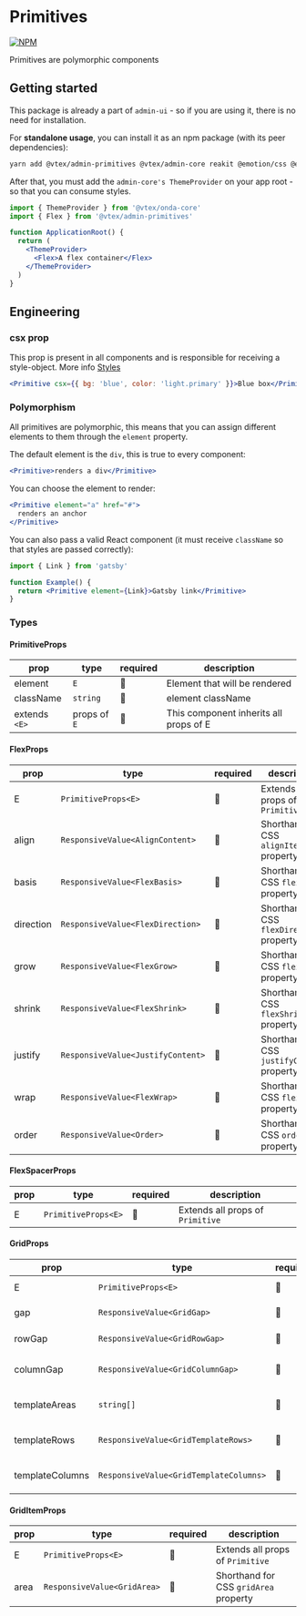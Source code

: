 # Primitives

[![NPM](https://img.shields.io/npm/v/@vtex/admin-primitives.svg)](https://www.npmjs.com/package/@vtex/admin-primitives)

Primitives are polymorphic components

## Getting started

This package is already a part of `admin-ui` - so if you are using it, there is no need for installation.

For **standalone usage**, you can install it as an npm package (with its peer dependencies):

```sh
yarn add @vtex/admin-primitives @vtex/admin-core reakit @emotion/css @emotion/react
```

After that, you must add the `admin-core's ThemeProvider` on your app root - so that you can consume styles.

```jsx
import { ThemeProvider } from '@vtex/onda-core'
import { Flex } from '@vtex/admin-primitives'

function ApplicationRoot() {
  return (
    <ThemeProvider>
      <Flex>A flex container</Flex>
    </ThemeProvider>
  )
}
```

## Engineering

### csx prop

This prop is present in all components and is responsible for receiving a style-object. More info [Styles](../styles/README.md)

```jsx
<Primitive csx={{ bg: 'blue', color: 'light.primary' }}>Blue box</Primitive>s
```

### Polymorphism

All primitives are polymorphic, this means that you can assign different elements to them through the `element` property.

The default element is the `div`, this is true to every component:

```jsx
<Primitive>renders a div</Primitive>
```

You can choose the element to render:

```jsx
<Primitive element="a" href="#">
  renders an anchor
</Primitive>
```

You can also pass a valid React component (it must receive `className` so that styles are passed correctly):

```jsx
import { Link } from 'gatsby'

function Example() {
  return <Primitive element={Link}>Gatsby link</Primitive>
}
```

### Types

#### PrimitiveProps<E>

| prop          | type         | required | description                            |
| ------------- | ------------ | -------- | -------------------------------------- |
| element       | `E`          | 🚫       | Element that will be rendered          |
| className     | `string`     | 🚫       | element className                      |
| extends `<E>` | props of `E` | 🚫       | This component inherits all props of E |

#### FlexProps<E>

| prop      | type                              | required | description                                 |
| --------- | --------------------------------- | -------- | ------------------------------------------- |
| E         | `PrimitiveProps<E>`               | 🚫       | Extends all props of `Primitive`            |
| align     | `ResponsiveValue<AlignContent>`   | 🚫       | Shorthand for CSS `alignItems` property     |
| basis     | `ResponsiveValue<FlexBasis>`      | 🚫       | Shorthand for CSS `flexbasis` property      |
| direction | `ResponsiveValue<FlexDirection>`  | 🚫       | Shorthand for CSS `flexDirection` property  |
| grow      | `ResponsiveValue<FlexGrow>`       | 🚫       | Shorthand for CSS `flexGrow` property       |
| shrink    | `ResponsiveValue<FlexShrink>`     | 🚫       | Shorthand for CSS `flexShrink` property     |
| justify   | `ResponsiveValue<JustifyContent>` | 🚫       | Shorthand for CSS `justifyContent` property |
| wrap      | `ResponsiveValue<FlexWrap>`       | 🚫       | Shorthand for CSS `flexWrap` property       |
| order     | `ResponsiveValue<Order>`          | 🚫       | Shorthand for CSS `order` property          |

#### FlexSpacerProps<E>

| prop | type                | required | description                      |
| ---- | ------------------- | -------- | -------------------------------- |
| E    | `PrimitiveProps<E>` | 🚫       | Extends all props of `Primitive` |

#### GridProps<E>

| prop            | type                                   | required | description                                      |
| --------------- | -------------------------------------- | -------- | ------------------------------------------------ |
| E               | `PrimitiveProps<E>`                    | 🚫       | Extends all props of `Primitive`                 |
| gap             | `ResponsiveValue<GridGap>`             | 🚫       | Shorthand for CSS `gridGap` property             |
| rowGap          | `ResponsiveValue<GridRowGap>`          | 🚫       | Shorthand for CSS `gridRowGap` property          |
| columnGap       | `ResponsiveValue<GridColumnGap>`       | 🚫       | Shorthand for CSS `gridColumnGap` property       |
| templateAreas   | `string[]`                             | 🚫       | Shorthand for CSS `gridTemplateAreas` property   |
| templateRows    | `ResponsiveValue<GridTemplateRows>`    | 🚫       | Shorthand for CSS `gridTemplateRows` property    |
| templateColumns | `ResponsiveValue<GridTemplateColumns>` | 🚫       | Shorthand for CSS `gridTemplateColumns` property |

#### GridItemProps<E>

| prop | type                        | required | description                           |
| ---- | --------------------------- | -------- | ------------------------------------- |
| E    | `PrimitiveProps<E>`         | 🚫       | Extends all props of `Primitive`      |
| area | `ResponsiveValue<GridArea>` | 🚫       | Shorthand for CSS `gridArea` property |
